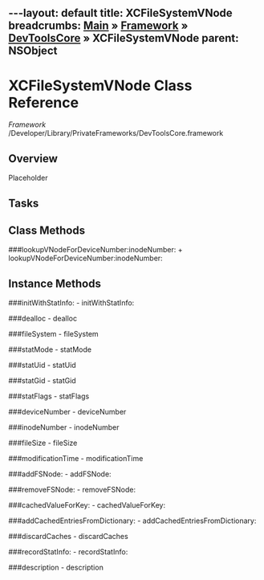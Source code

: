 ---layout: default
title: XCFileSystemVNode
breadcrumbs: <a href="/index.html">Main</a> &raquo; <a href="/Frameworks.html">Framework</a> &raquo; <a href="/Frameworks/DevToolsCore.html">DevToolsCore</a> &raquo; XCFileSystemVNode
parent: NSObject 
---
# XCFileSystemVNode Class Reference

*Framework* /Developer/Library/PrivateFrameworks/DevToolsCore.framework

## Overview

Placeholder

## Tasks

## Class Methods

<a name="+lookupVNodeForDeviceNumber:inodeNumber:"></a>
###lookupVNodeForDeviceNumber:inodeNumber:
    + lookupVNodeForDeviceNumber:inodeNumber:

## Instance Methods

<a name="-initWithStatInfo:"></a>
###initWithStatInfo:
    - initWithStatInfo:

<a name="-dealloc"></a>
###dealloc
    - dealloc

<a name="-fileSystem"></a>
###fileSystem
    - fileSystem

<a name="-statMode"></a>
###statMode
    - statMode

<a name="-statUid"></a>
###statUid
    - statUid

<a name="-statGid"></a>
###statGid
    - statGid

<a name="-statFlags"></a>
###statFlags
    - statFlags

<a name="-deviceNumber"></a>
###deviceNumber
    - deviceNumber

<a name="-inodeNumber"></a>
###inodeNumber
    - inodeNumber

<a name="-fileSize"></a>
###fileSize
    - fileSize

<a name="-modificationTime"></a>
###modificationTime
    - modificationTime

<a name="-addFSNode:"></a>
###addFSNode:
    - addFSNode:

<a name="-removeFSNode:"></a>
###removeFSNode:
    - removeFSNode:

<a name="-cachedValueForKey:"></a>
###cachedValueForKey:
    - cachedValueForKey:

<a name="-addCachedEntriesFromDictionary:"></a>
###addCachedEntriesFromDictionary:
    - addCachedEntriesFromDictionary:

<a name="-discardCaches"></a>
###discardCaches
    - discardCaches

<a name="-recordStatInfo:"></a>
###recordStatInfo:
    - recordStatInfo:

<a name="-description"></a>
###description
    - description

